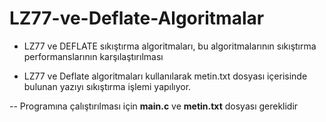 # LZ77-ve-Deflate-Algoritmalar

* LZ77 ve DEFLATE sıkıştırma algoritmaları, bu algoritmalarının sıkıştırma performanslarının karşılaştırılması

* LZ77 ve Deflate algoritmaları kullanılarak metin.txt dosyası içerisinde bulunan yazıyı sıkıştırma işlemi yapılıyor.

-- Programına çalıştırılması için __main.c__ ve __metin.txt__ dosyası gereklidir
